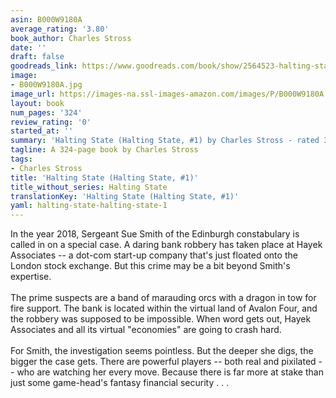 ```yaml
---
asin: B000W9180A
average_rating: '3.80'
book_author: Charles Stross
date: ''
draft: false
goodreads_link: https://www.goodreads.com/book/show/2564523-halting-state
image:
- B000W9180A.jpg
image_url: https://images-na.ssl-images-amazon.com/images/P/B000W9180A.01._SCLZZZZZZZ.jpg
layout: book
num_pages: '324'
review_rating: '0'
started_at: ''
summary: 'Halting State (Halting State, #1) by Charles Stross - rated 3.80/5 on Goodreads'
tagline: A 324-page book by Charles Stross
tags:
- Charles Stross
title: 'Halting State (Halting State, #1)'
title_without_series: Halting State
translationKey: 'Halting State (Halting State, #1)'
yaml: halting-state-halting-state-1
---
```


In the year 2018, Sergeant Sue Smith of the Edinburgh constabulary is called in on a special case. A daring bank robbery has taken place at Hayek Associates -- a dot-com start-up company that's just floated onto the London stock exchange. But this crime may be a bit beyond Smith's expertise.<br /><br />The prime suspects are a band of marauding orcs with a dragon in tow for fire support. The bank is located within the virtual land of Avalon Four, and the robbery was supposed to be impossible. When word gets out, Hayek Associates and all its virtual "economies" are going to crash hard.<br /><br />For Smith, the investigation seems pointless. But the deeper she digs, the bigger the case gets. There are powerful players -- both real and pixilated -- who are watching her every move. Because there is far more at stake than just some game-head's fantasy financial security . . .